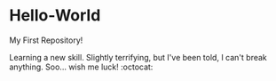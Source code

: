 # Hello-World
My First Repository!

Learning a new skill. 
Slightly terrifying, but I've been told, I can't break anything. Soo... wish me luck! :octocat:
